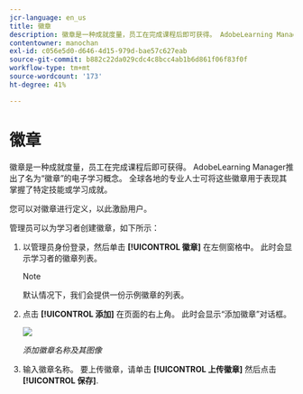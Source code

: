 ```yaml
---
jcr-language: en_us
title: 徽章
description: 徽章是一种成就度量，员工在完成课程后即可获得。 AdobeLearning Manager推出了名为“徽章”的电子学习概念。 全球各地的专业人士可将这些徽章用于表现其掌握了特定技能或学习成就。
contentowner: manochan
exl-id: c056e5d0-d646-4d15-979d-bae57c627eab
source-git-commit: b882c22da029cdc4c8bcc4ab1b6d861f06f83f0f
workflow-type: tm+mt
source-wordcount: '173'
ht-degree: 41%

---
```


# 徽章

徽章是一种成就度量，员工在完成课程后即可获得。 AdobeLearning Manager推出了名为“徽章”的电子学习概念。 全球各地的专业人士可将这些徽章用于表现其掌握了特定技能或学习成就。

您可以对徽章进行定义，以此激励用户。

管理员可以为学习者创建徽章，如下所示：

1. 以管理员身份登录，然后单击 **[!UICONTROL 徽章]** 在左侧窗格中。 此时会显示学习者的徽章列表。

   >[!NOTE]
   >
   >默认情况下，我们会提供一份示例徽章的列表。

1. 点击 **[!UICONTROL 添加]** 在页面的右上角。 此时会显示“添加徽章”对话框。

   ![](assets/add-badge1.png)

   *添加徽章名称及其图像*

1. 输入徽章名称。 要上传徽章，请单击 **[!UICONTROL 上传徽章]** 然后点击 **[!UICONTROL 保存]**.
